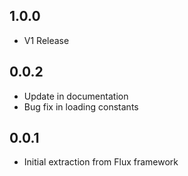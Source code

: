 ## 1.0.0

* V1 Release

## 0.0.2

* Update in documentation
* Bug fix in loading constants

## 0.0.1

* Initial extraction from Flux framework